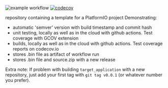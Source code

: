 ![example workflow](https://github.com/strooom/demoCloudBuilds/actions/workflows/testbuildrelease.yml/badge.svg)
[![codecov](https://codecov.io/gh/Strooom/demoCloudBuilds/branch/develop/graph/badge.svg?token=KYQ9MM7TA6)](https://codecov.io/gh/Strooom/demoCloudBuilds)

repository containing a template for a PlatformIO project
Demonstrating:
* automatic 'semver' version with build timestamp and commit hash
* unit testing, locally as well as in the cloud with github actions. Test coverage with GCOV extension
* builds, locally as well as in the cloud with github actions. Test coverage reports on codecov.io
* stores .bin file as artifact of workflow run
* stores .bin file and source.zip with a new release


Extra note: If problem with building `target_application` with a new repository, just add your first tag with `git tag v0.0.1` (or whatever number you prefer).

